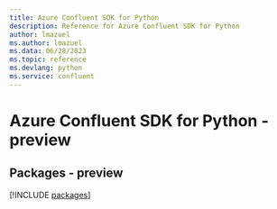 ```yaml
---
title: Azure Confluent SDK for Python
description: Reference for Azure Confluent SDK for Python
author: lmazuel
ms.author: lmazuel
ms.data: 06/28/2023
ms.topic: reference
ms.devlang: python
ms.service: confluent
---
```

# Azure Confluent SDK for Python - preview
## Packages - preview
[!INCLUDE [packages](confluent-index.md)]